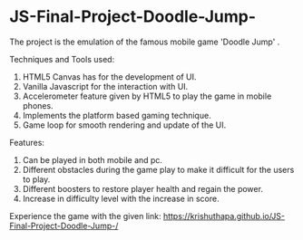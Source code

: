 # JS-Final-Project-Doodle-Jump-

The project is the emulation of the famous mobile game 'Doodle Jump' . 

Techniques and Tools used:

1. HTML5 Canvas has for the development of UI.
2. Vanilla Javascript for the interaction with UI.
3. Accelerometer feature given by HTML5 to play the game in mobile phones.
5. Implements the platform based gaming technique.
6. Game loop for smooth rendering and update of the UI.

Features:

1. Can be played in both mobile and pc.
2. Different obstacles during the game play to make it difficult for the users to play.
3. Different boosters to restore player health and regain the power.
4. Increase in difficulty level with the increase in score.

Experience the game with the given link: https://krishuthapa.github.io/JS-Final-Project-Doodle-Jump-/
